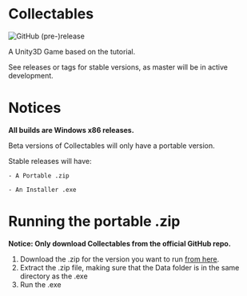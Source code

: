 # Collectables

![GitHub (pre-)release](https://img.shields.io/github/release/Prouser123/Unity-Collectables/all.svg)

A Unity3D Game based on the tutorial.

See releases or tags for stable versions, as master will be in active development.

# Notices

**All builds are Windows x86 releases.**

Beta versions of Collectables will only have a portable version.

Stable releases will have:

`- A Portable .zip`

`- An Installer .exe`

# Running the portable .zip

**Notice: Only download Collectables from the official GitHub repo.**

1. Download the .zip for the version you want to run [from here](https://github.com/Prouser123/Unity-Collectables/releases).
2. Extract the .zip file, making sure that the Data folder is in the same directory as the .exe
3. Run the .exe
